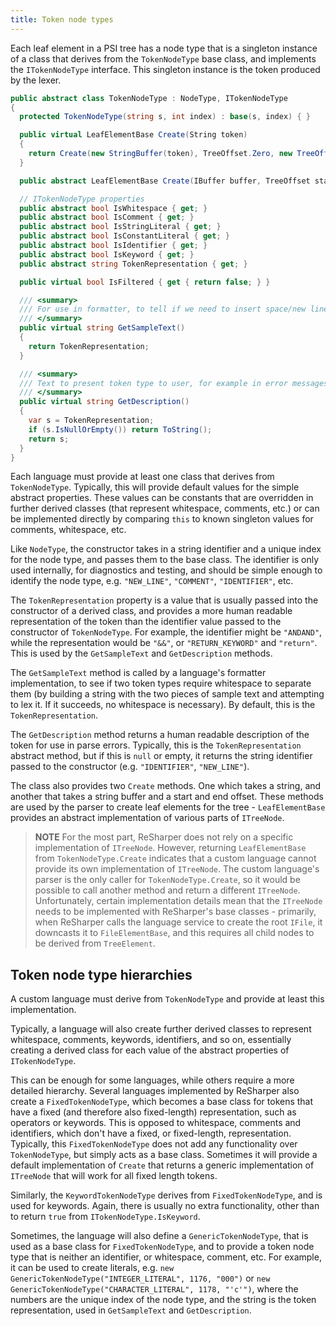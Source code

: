 ```yaml
---
title: Token node types
---
```


Each leaf element in a PSI tree has a node type that is a singleton instance of a class that derives from the `TokenNodeType` base class, and implements the `ITokenNodeType` interface. This singleton instance is the token produced by the lexer.

```csharp
public abstract class TokenNodeType : NodeType, ITokenNodeType
{
  protected TokenNodeType(string s, int index) : base(s, index) { }

  public virtual LeafElementBase Create(String token)
  {
    return Create(new StringBuffer(token), TreeOffset.Zero, new TreeOffset(token.Length));
  }

  public abstract LeafElementBase Create(IBuffer buffer, TreeOffset startOffset, TreeOffset endOffset);

  // ITokenNodeType properties
  public abstract bool IsWhitespace { get; }
  public abstract bool IsComment { get; }
  public abstract bool IsStringLiteral { get; }
  public abstract bool IsConstantLiteral { get; }
  public abstract bool IsIdentifier { get; }
  public abstract bool IsKeyword { get; }
  public abstract string TokenRepresentation { get; }

  public virtual bool IsFiltered { get { return false; } }

  /// <summary>
  /// For use in formatter, to tell if we need to insert space/new line between two token types
  /// </summary>
  public virtual string GetSampleText()
  {
    return TokenRepresentation;
  }

  /// <summary>
  /// Text to present token type to user, for example in error messages like "{0} expected"
  /// </summary>
  public virtual string GetDescription()
  {
    var s = TokenRepresentation;
    if (s.IsNullOrEmpty()) return ToString();
    return s;
  }
}
```

Each language must provide at least one class that derives from `TokenNodeType`. Typically, this will provide default values for the simple abstract properties. These values can be constants that are overridden in further derived classes (that represent whitespace, comments, etc.) or can be implemented directly by comparing `this` to known singleton values for comments, whitespace, etc.

Like `NodeType`, the constructor takes in a string identifier and a unique index for the node type, and passes them to the base class. The identifier is only used internally, for diagnostics and testing, and should be simple enough to identify the node type, e.g. `"NEW_LINE"`, `"COMMENT"`, `"IDENTIFIER"`, etc.

The `TokenRepresentation` property is a value that is usually passed into the constructor of a derived class, and provides a more human readable representation of the token than the identifier value passed to the constructor of `TokenNodeType`. For example, the identifier might be `"ANDAND"`, while the representation would be `"&&"`, or `"RETURN_KEYWORD"` and `"return"`. This is used by the `GetSampleText` and `GetDescription` methods.

The `GetSampleText` method is called by a language's formatter implementation, to see if two token types require whitespace to separate them (by building a string with the two pieces of sample text and attempting to lex it. If it succeeds, no whitespace is necessary). By default, this is the `TokenRepresentation`.

The `GetDescription` method returns a human readable description of the token for use in parse errors. Typically, this is the `TokenRepresentation` abstract method, but if this is `null` or empty, it returns the string identifier passed to the constructor (e.g. `"IDENTIFIER"`, `"NEW_LINE"`).

The class also provides two `Create` methods. One which takes a string, and another that takes a string buffer and a start and end offset. These methods are used by the parser to create leaf elements for the tree - `LeafElementBase` provides an abstract implementation of various parts of `ITreeNode`.

> **NOTE** For the most part, ReSharper does not rely on a specific implementation of `ITreeNode`. However, returning `LeafElementBase` from `TokenNodeType.Create` indicates that a custom language cannot provide its own implementation of `ITreeNode`. The custom language's parser is the only caller for `TokenNodeType.Create`, so it would be possible to call another method and return a different `ITreeNode`. Unfortunately, certain implementation details mean that the `ITreeNode` needs to be implemented with ReSharper's base classes - primarily, when ReSharper calls the language service to create the root `IFile`, it downcasts it to `FileElementBase`, and this requires all child nodes to be derived from `TreeElement`.

## Token node type hierarchies

A custom language must derive from `TokenNodeType` and provide at least this implementation.

Typically, a language will also create further derived classes to represent whitespace, comments, keywords, identifiers, and so on, essentially creating a derived class for each value of the abstract properties of `ITokenNodeType`.

This can be enough for some languages, while others require a more detailed hierarchy. Several languages implemented by ReSharper also create a `FixedTokenNodeType`, which becomes a base class for tokens that have a fixed (and therefore also fixed-length) representation, such as operators or keywords. This is opposed to whitespace, comments and identifiers, which don't have a fixed, or fixed-length, representation. Typically, this `FixedTokenNodeType` does not add any functionality over `TokenNodeType`, but simply acts as a base class. Sometimes it will provide a default implementation of `Create` that returns a generic implementation of `ITreeNode` that will work for all fixed length tokens.

Similarly, the `KeywordTokenNodeType` derives from `FixedTokenNodeType`, and is used for keywords. Again, there is usually no extra functionality, other than to return `true` from `ITokenNodeType.IsKeyword`.

Sometimes, the language will also define a `GenericTokenNodeType`, that is used as a base class for `FixedTokenNodeType`, and to provide a token node type that is neither an identifier, or whitespace, comment, etc. For example, it can be used to create literals, e.g. `new GenericTokenNodeType("INTEGER_LITERAL", 1176, "000")` or `new GenericTokenNodeType("CHARACTER_LITERAL", 1178, "'c'")`, where the numbers are the unique index of the node type, and the string is the token representation, used in `GetSampleText` and `GetDescription`.
